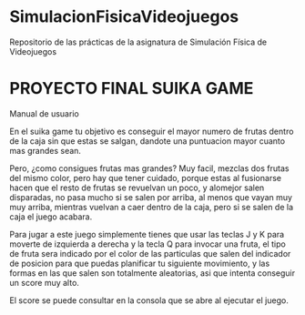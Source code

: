 # SimulacionFisicaVideojuegos
Repositorio de las prácticas de la asignatura de Simulación Física de Videojuegos

# PROYECTO FINAL SUIKA GAME
Manual de usuario

En el suika game tu objetivo es conseguir el mayor numero de frutas dentro de la caja
sin que estas se salgan, dandote una puntuacion mayor cuanto mas grandes sean.

Pero, ¿como consigues frutas mas grandes? Muy facil, mezclas dos frutas del mismo color, 
pero hay que tener cuidado, porque estas al fusionarse hacen que el resto de frutas se revuelvan
un poco, y alomejor salen disparadas, no pasa mucho si se salen por arriba, al menos que vayan muy muy
arriba, mientras vuelvan a caer dentro de la caja, pero si se salen de la caja el juego acabara.

Para jugar a este juego simplemente tienes que usar las teclas J y K para moverte de izquierda a derecha
y la tecla Q para invocar una fruta, el tipo de fruta sera indicado por el color de las particulas que
salen del indicador de posicion para que puedas planificar tu siguiente movimiento, y las formas 
en las que salen son totalmente aleatorias, asi que intenta conseguir un score muy alto.

El score se puede consultar en la consola que se abre al ejecutar el juego.
